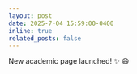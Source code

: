 ```yaml
---
layout: post
date: 2025-7-04 15:59:00-0400
inline: true
related_posts: false
---
```


New academic page launched! :sparkles: :smile: